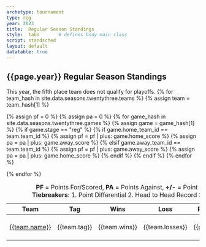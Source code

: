 ```yaml
---
archetype: tournament
type: reg
year: 2023
title:  Regular Season Standings
style:  tabs       # defines body main class
script: standsched
layout: default
datatable: true
---
```

<h2> {{page.year}} Regular Season Standings </h2>
This year, the fifth place team does not qualify for playoffs.
<table class="display">
  <caption style="text-align: center;"> <b>PF</b> = Points For/Scored, <b>PA</b> = Points Against, <b>+/-</b> = Point Differential<br><b>Tiebreakers</b>: 1. Point Differential 2.  Head to Head Record 3. Points  For </caption>
  <colgroup>
          <col class="twenty"/>
          <col class="ten"/>
          <col class="ten"/>
          <col class="ten"/>
          <col class="ten"/>
          <col class="ten"/>
          <col class="ten"/>
      </colgroup>
  <thead>
    <tr>
      <th>Team</th>
      <th>Tag</th>
      <th>Wins</th>
      <th>Loss</th>
      <th>PF</th>
      <th>PA</th>
      <th>+/-</th>
    </tr>
  </thead>
  <tbody>
   {% for team_hash in site.data.seasons.twentythree.teams %}
   {% assign team = team_hash[1] %}

   {% assign pf = 0 %}
   {% assign pa = 0 %}
   {% for game_hash in site.data.seasons.twentythree.games %}
   {% assign game = game_hash[1] %}
   {% if game.stage == "reg" %}
   {% if game.home_team_id == team.team_id %}
   		{% assign pf = pf | plus: game.home_score %}
   		{% assign pa = pa | plus: game.away_score %}
   {% elsif game.away_team_id == team.team_id %}
   		{% assign pf = pf | plus: game.away_score %}
   		{% assign pa = pa | plus: game.home_score %}
   {% endif %}
   {% endif %}
   {% endfor %}
   <tr>
   	<td><a href="/{{page.year}}/teams/team{{team.team_id}}">{{team.name}}</a></td>
   	<td>{{team.tag}}</td>
   	<td>{{team.wins}}</td>
   	<td>{{team.losses}}</td>
   	<td>{{pf}}</td>
   	<td>{{pa}}</td>
   	<td>{{pf| minus: pa}}</td>
   </tr>
   {% endfor %}
  </tbody>
</table>
